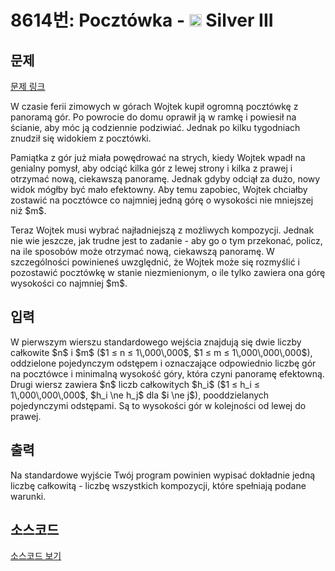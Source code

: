 # 8614번: Pocztówka - <img src="https://static.solved.ac/tier_small/8.svg" style="height:20px" /> Silver III

<!-- performance -->

<!-- 문제 제출 후 깃허브에 푸시를 했을 때 제출한 코드의 성능이 입력될 공간입니다.-->

<!-- end -->

## 문제

[문제 링크](https://boj.kr/8614)


<p>W czasie ferii zimowych w górach Wojtek kupił ogromną pocztówkę z panoramą gór. Po powrocie do domu oprawił ją w ramkę i powiesił na ścianie, aby móc ją codziennie podziwiać. Jednak po kilku tygodniach znudził się widokiem z pocztówki.</p>

<p>Pamiątka z gór już miała powędrować na strych, kiedy Wojtek wpadł na genialny pomysł, aby odciąć kilka gór z lewej strony i kilka z prawej i otrzymać nową, ciekawszą panoramę. Jednak gdyby odciął za dużo, nowy widok mógłby być mało efektowny. Aby temu zapobiec, Wojtek chciałby zostawić na pocztówce co najmniej jedną górę o wysokości nie mniejszej niż $m$.</p>

<p>Teraz Wojtek musi wybrać najładniejszą z możliwych kompozycji. Jednak nie wie jeszcze, jak trudne jest to zadanie - aby go o tym przekonać, policz, na ile sposobów może otrzymać nową, ciekawszą panoramę. W szczególności powinieneś uwzględnić, że Wojtek może się rozmyślić i pozostawić pocztówkę w stanie niezmienionym, o ile tylko zawiera ona górę wysokości co najmniej $m$.</p>



## 입력


<p>W pierwszym wierszu standardowego wejścia znajdują się dwie liczby całkowite $n$&nbsp;i $m$&nbsp;($1 ≤ n ≤ 1\,000\,000$, $1 ≤ m ≤ 1\,000\,000\,000$), oddzielone pojedynczym odstępem i oznaczające odpowiednio liczbę gór na pocztówce i minimalną wysokość góry, która czyni panoramę efektowną. Drugi wiersz zawiera $n$&nbsp;liczb całkowitych $h_i$&nbsp;($1 ≤ h_i ≤ 1\,000\,000\,000$, $h_i \ne h_j$&nbsp;dla $i \ne j$), pooddzielanych pojedynczymi odstępami. Są to wysokości gór w kolejności od lewej do prawej.</p>



## 출력


<p>Na standardowe wyjście Twój program powinien wypisać dokładnie jedną liczbę całkowitą - liczbę wszystkich kompozycji, które spełniają podane warunki.</p>



## 소스코드

[소스코드 보기](Pocztówka.cpp)